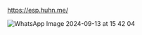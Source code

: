 

https://esp.huhn.me/



![WhatsApp Image 2024-09-13 at 15 42 04](https://github.com/user-attachments/assets/79e126fa-d176-4a4b-8613-a941510be334)
